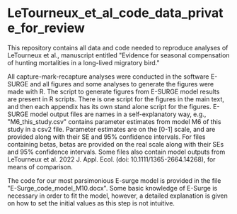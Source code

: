# LeTourneux_et_al_code_data_private_for_review
This repository contains all data and code needed to reproduce analyses of LeTourneux et al., manuscript entitled "Evidence for seasonal compensation of hunting mortalities in a long-lived migratory bird."

All capture-mark-recapture analyses were conducted in the software E-SURGE and all figures and some analyses to generate the figures were made with R. The script to generate figures from E-SURGE model results are present in R scripts. There is one script for the figures in the main text, and then each appendix has its own stand alone script for the figures. E-SURGE model output files are names in a self-explanatory way, e.g., "M6_this_study.csv" contains parameter estimates from model M6 of this study in a csv2 file. Parameter estimates are on the [0-1] scale, and are provided along with their SE and 95% confidence intervals. For files containing betas, betas are provided on the real scale along with their SEs and 95% confidence intervals. Some files also contain model outputs from LeTourneux et al. 2022 J. Appl. Ecol. (doi: 10.1111/1365-2664.14268), for means of comparison.

The code for our most parsimonious E-surge model is provided in the file "E-Surge_code_model_M10.docx". Some basic knowledge of E-Surge is necessary in order to fit the model, however, a detailed explanation is given on how to set the initial values as this step is not intuitive.

